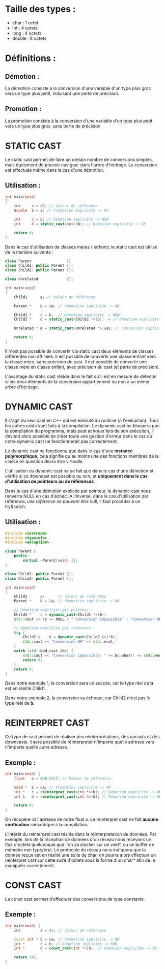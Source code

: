 **Taille des types :**
======================
- char : 1 octet
- int : 4 octets
- long : 4 octets
- double : 8 octets


**Définitions :**
=================

Démotion :
----------
La démotion consiste à la conversion d'une variable d'un type plus gros vers un type plus petit, induisant une perte de précision.

Promotion :
-----------
La promotion consiste à la conversion d'une variable d'un type plus petit vers un type plus gros, sans perte de précision.



**STATIC CAST**
===============

Le static cast permet de faire un certain nombre de conversions simples, mais également de pouvoir naviguer dans l'arbre d'héritage.
La conversion est effectuée même dans le cas d'une démotion.

Utilisation :
-------------

```C++
int	main(void)
{	
	int		a = 42; // Valeur de référence
	double	b = a; // Promotion implicite -> OK

	int		c = b; // Démotion implicite -> NON
	int		d = static_cast<int>(b); // Démotion explicite -> OK

	return 0;
}
```

Dans le cas d'utilisation de classes mères / enfants, le static cast est utilisé de la manière suivante :

```C++
class Parent				{}
class Child1: public Parent	{};
class Child2: public Parent {};

class Unrelated				{};

int	main(void)
{
	Child1		a; // Valeur de référence

	Parent *	b = &a; // Promotion implicite -> OK

	Child1 *	c = b;  // Démotion implicite -> NON
	Child2 * 	d = static_cast<Child2 *>(b); -> // Démotion explicite -> OK

	Unrelated * e = static_cast<Unrelated *>(&a); // Conversion explicite -> NON

	return 0;
}
```
Il n'est pas possible de convertir via static cast deux éléments de classes différentes non affiliées.
Il est possible de convertir une classe enfant vers la classe mère, sans précision du cast.
Il est possible de convertir une classe mère en classe enfant, avec précision du cast (et perte de précision).

L'avantage du static cast réside dans le fait qu'il est en mesure de détecter si les deux éléments de la conversion appartiennent ou non à un même arbre d'héritage.



**DYNAMIC CAST**
================

Il s'agit du seul cast en C++ qui est exécuté au runtime (à l'exécution). Tous les autres casts sont faits à la compilation.
Le dynamic cast ne bloquera pas la compilation du programme, mais peut échouer lors de son exécution, il devient alors possible de créer toute une gestion d'erreur dans le cas où notre dynamic cast ne fonctionnerait pas correctement.

Le dynamic cast ne fonctionne que dans le cas d'une **instance polymorphique**, cela signifie qu'au moins une des fonctions membres de la classe en question devra être virtuelle.

L'utilisation du dynamic cast ne se fait que dans le cas d'une démotion et vérifie si ce downcast est possible ou non, et **uniquement dans le cas d'utilisation de pointeurs ou de références**.

Dans le cas d'une démotion explicite par pointeur, le dynamic cast nous renverra NULL en cas d'échec.
A l'inverse, dans le cas d'utilisation par référence, *une référence ne pouvant être null*, il faut procéder à un try&catch.

Utilisation :
-------------

```C++
#include <iostream>
#include <typeinfo>
#include <exception>

class Parent {
	public:
		virtual ~Parent(void) {};
}

class Child1: public Parent {};
class Child2: public Parent {};

int	main(void)
{
	Child1		a;		// Valeur de référence
	Parent *	b = &a; // Promotion implicite -> OK

	// Démotion explicite par pointeur :
	Child1 *	c = dynamic_cast<Child1 *>(b);
	std::cout << (c == NULL ? " Conversion impossible" : "Conversion OK") << std::endl;

	// Démotion explicite par référence :
	try {
		Child2 &	d = dynamic_cast<Child2 &>(*b);
		std::cout << "Conversion OK" << std::endl;
	}
	catch (std::bad_cast &bc) {
		std::cout << "Conversion impossible: " << bc.what() << std::endl;
		return 0;
	}
	return 0;
}
```
Dans notre exemple 1, la conversion sera un succès, car le type réel de **b** est en réalité Child1.

Dans notre exemple 2, la conversion va échouer, car Child2 n'est pas le type réel de **b**.

**REINTERPRET CAST**
====================

Ce type de cast permet de réaliser des réinterprétations, des upcasts et des downcasts.
Il sera possible de réinterpreter n'importe quelle adresse vers n'importe quelle autre adresse.

Exemple :
---------

```C++
int	main(void) {
	float	a = 420.042f; // Valeur de référence

	void *	b = &a; // Promotion implicite -> OK
	int	*	c = reinterpret_cast<int *>(b); // Démotion explicite -> OK
	int	&	d = reinterpret_cast<int &>(b); // Démotion explicite -> OK

	return 0;
}
```
On récupère ici l'adresse de notre float a.
Le reinterpret cast ne fait **aucune vérification** sémantique à la compilation.

L'intérêt du reinterpret cast réside dans la réinterpretation de données.
Par exemple, lors de la réception de données d'un réseau nous recevons un flux d'octets quelconque que l'on va stocker sur un void*, ou un buffer de mémoire non typé/brut. Le protocole du réseau nous indiquera que la donnée reçue est en réalité une suite de char, on pourra alors effectuer un reinterpret cast sur cette suite d'octets sous la forme d'un char* afin de la manipuler correctement.

CONST CAST
===========

Le const cast permet d'effectuer des conversions de type constants.

Exemple :
---------

```C++
int	main(void) {
	int			a = 42; // Valeur de référence

	const int *	b = &a; // Promotion implicite -> OK
	int	*		c = b; // Démotion implicite -> NON
	int *		d = const_cast<int *>(b); // Démotion explicite -> OK

	return (0);
}
```